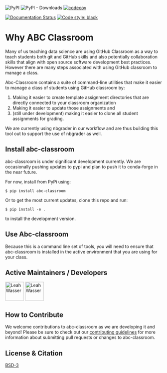 
![PyPI](https://img.shields.io/pypi/v/abc-classroom.svg?color=purple&style=plastic)
![PyPI - Downloads](https://img.shields.io/pypi/dm/abc-classroom.svg?color=purple&label=pypi%20downloads&style=plastic)
[![codecov](https://codecov.io/gh/earthlab/abc-classroom/branch/master/graph/badge.svg)](https://codecov.io/gh/earthlab/abc-classroom)

[![Documentation Status](https://readthedocs.org/projects/abc-classroom/badge/?version=latest)](https://abc-classroom.readthedocs.io/en/latest/?badge=latest)
[![Code style: black](https://img.shields.io/badge/code%20style-black-000000.svg)](https://img.shields.io/badge/code%20style-black-000000.svg)

# Why ABC Classroom

Many of us teaching data science are using GitHub Classroom as a way to teach students
both git and GitHub skills and also potentially collaboration skills that align
with open source software development best practices. However there are many steps
associated with using GitHub classroom to manage a class.

Abc-Classroom contains a suite of command-line utilities that make it easier to
manage a class of students using GitHub classroom by:

1. Making it easier to create template assignment directories that are directly connected to your classroom organization
2. Making it easier to update those assignments and
3. (still under development) making it easier to clone all student assignments for grading.

We are currently using nbgrader in our workflow and are thus building this tool
out to support the use of nbgrader as well.

## Install abc-classroom

abc-classroom is under significant development currently. We are occasionally
pushing updates to pypi and plan to push it to conda-forge in the near future.

For now, install from PyPi using:

`$ pip install abc-classroom`

Or to get the most current updates, clone this repo and run:

`$ pip install -e . `

to install the development version.

## Use Abc-classroom
Because this is a command line set of tools, you will need to ensure that abc-classroom
is installed in the active environment that you are using for your class.

## Active Maintainers / Developers

<a title="Karen Cranston" href="https://www.github.com/kcranston"><img width="60" height="60" alt="Leah Wasser" class="pull-left" src="https://avatars.githubusercontent.com/u/312034?size=120" /></a>
<a title="Leah Wasser" href="https://www.github.com/lwasser"><img width="60" height="60" alt="Leah Wasser" class="pull-left" src="https://avatars.githubusercontent.com/u/7649194?size=120" /></a>

## How to Contribute

We welcome contributions to abc-classroom as we are developing it and beyond! Please be sure to check out our
[contributing guidelines](https://abc-classroom.readthedocs.io/en/latest/contributing.html)
for more information about submitting pull requests or changes to abc-classroom.

## License & Citation

[BSD-3](https://github.com/earthlab/abc-classroom/blob/master/LICENSE)
